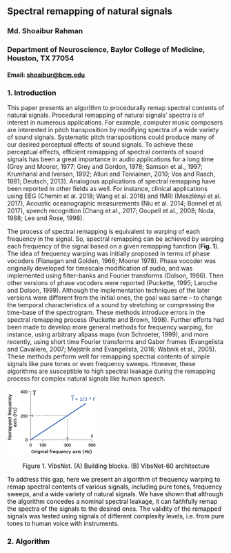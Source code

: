 ## Spectral remapping of natural signals
### Md. Shoaibur Rahman
### Department of Neuroscience, Baylor College of Medicine, Houston, TX 77054
#### Email: shoaibur@bcm.edu
  
### 1. Introduction

This paper presents an algorithm to procedurally remap spectral contents of natural signals. Procedural remapping of natural signals’ spectra is of interest in numerous applications. For example, computer music composers are interested in pitch transposition by modifying spectra of a wide variety of sound signals. Systematic pitch transpositions could produce many of our desired perceptual effects of sound signals. To achieve these perceptual effects, efficient remapping of spectral contents of sound signals has been a great importance in audio applications for a long time (Grey and Moorer, 1977; Grey and Gordon, 1978; Samson et al., 1997; Krumhansl and Iverson, 1992; Alluri and Toiviainen, 2010; Vos and Rasch, 1881; Deutsch, 2013). Analogous applications of spectral remapping have been reported in other fields as well. For instance, clinical applications using EEG (Chemin et al. 2018; Wang et al. 2016) and fMRI (Meszlényi et al. 2017), Acoustic oceanographic measurements (Niu et al. 2014; Bonnel et al. 2017), speech recognition (Chang et al., 2017; Goupell et al., 2008; Noda, 1988; Lee and Rose, 1998).

The process of spectral remapping is equivalent to warping of each frequency in the signal. So, spectral remapping can be achieved by warping each frequency of the signal based on a given remapping function (**Fig. 1**). The idea of frequency warping was initially proposed in terms of phase vocoders (Flanagan and Golden, 1966; Moorer 1978).  Phase vocoder was originally developed for timescale modification of audio, and was implemented using filter-banks and Fourier transforms (Dolson, 1986). Then other versions of phase vocoders were reported (Puckette, 1995; Laroche and Dolson, 1999). Although the implementation techniques of the later versions were different from the initial ones, the goal was same – to change the temporal characteristics of a sound by stretching or compressing the time-base of the spectrogram. These methods introduce errors in the spectral remapping process (Puckette and Brown, 1998). Further efforts had been made to develop more general methods for frequency warping, for instance, using arbitrary allpass maps (von Schroeter, 1999), and more recently, using short time Fourier transforms and Gabor frames (Evangelista and Cavaliere, 2007; Mejstrik and Evangelista, 2016; Wabnik et al., 2005). These methods perform well for remapping spectral contents of simple signals like pure tones or even frequency sweeps. However, these algorithms are susceptible to high spectral leakage during the remapping process for complex natural signals like human speech.

<img src="Fig_1_spectral_remapping.png">
<p align="center"> <font color='black'> Figure 1. VibsNet. (A) Building blocks. (B) VibsNet-60 architecture </p>

To address this gap, here we present an algorithm of frequency warping to remap spectral contents of various signals, including pure tones, frequency sweeps, and a wide variety of natural signals. We have shown that although the algorithm concedes a nominal spectral leakage, it can faithfully remap the spectra of the signals to the desired ones. The validity of the remapped signals was tested using signals of different complexity levels, i.e. from pure tones to human voice with instruments. 



### 2. Algorithm

